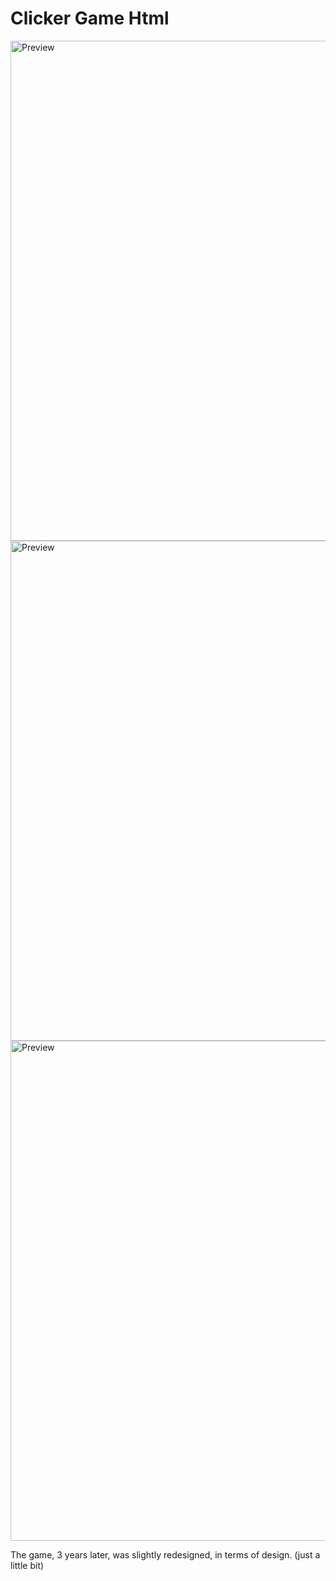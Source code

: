 # Clicker Game Html
<img src="https://cdn.glitch.global/a2b50095-8314-4c25-87ec-f329e288b61f/image.jpg?v=1718364978743" alt="Preview" width="800" height="auto">
<img src="https://cdn.glitch.global/a2b50095-8314-4c25-87ec-f329e288b61f/imag1e.jpg?v=1718364980274" alt="Preview" width="800" height="auto">
<img src="https://cdn.glitch.global/a2b50095-8314-4c25-87ec-f329e288b61f/image5.jpg?v=1718364983272" alt="Preview" width="800" height="auto">

The game, 3 years later, was slightly redesigned, in terms of design. (just a little bit)
